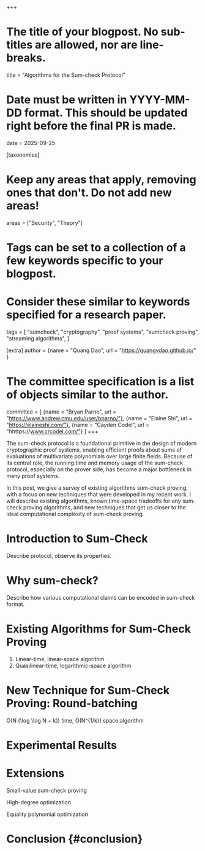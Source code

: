 +++
# The title of your blogpost. No sub-titles are allowed, nor are line-breaks.
title = "Algorithms for the Sum-check Protocol"
# Date must be written in YYYY-MM-DD format. This should be updated right before the final PR is made.
date = 2025-09-25

[taxonomies]
# Keep any areas that apply, removing ones that don't. Do not add new areas!
areas = ["Security", "Theory"]
# Tags can be set to a collection of a few keywords specific to your blogpost.
# Consider these similar to keywords specified for a research paper.
tags = [
    "sumcheck",
    "cryptography",
    "proof systems",
    "sumcheck proving",
    "streaming algorithms",
]

[extra]
author = {name = "Quang Dao", url = "https://quangvdao.github.io/" }
# The committee specification is a list of objects similar to the author.
committee = [
    {name = "Bryan Parno", url = "https://www.andrew.cmu.edu/user/bparno/"},
    {name = "Elaine Shi", url = "https://elaineshi.com/"},
    {name = "Cayden Codel", url = "hhttps://www.crcodel.com/"}
]
+++

The sum-check protocol is a foundational primitive in the design of modern cryptographic proof
systems, enabling efficient proofs about sums of evaluations of multivariate polynomials over large
finite fields. Because of its central role, the running time and memory usage of the sum-check
protocol, especially on the prover side, has become a major bottleneck in many proof systems.

In this post, we give a survey of existing algorithms sum-check proving, with a focus on new
techniques that were developed in my recent work. I will describe existing algorithms, known time-space tradeoffs for any sum-check proving algorithms, and new techniques that get us closer to the ideal computational complexity of sum-check proving.

# Introduction to Sum-Check

Describe protocol, observe its properties.

# Why sum-check?

Describe how various computational claims can be encoded in sum-check format.

# Existing Algorithms for Sum-Check Proving

1. Linear-time, linear-space algorithm
2. Quasilinear-time, logarithmic-space algorithm

# New Technique for Sum-Check Proving: Round-batching

O(N (\log \log N + k)) time, O(N^{1/k}) space algorithm

# Experimental Results

# Extensions

Small-value sum-check proving

High-degree optimization

Equality polynomial optimization

# Conclusion {#conclusion}
